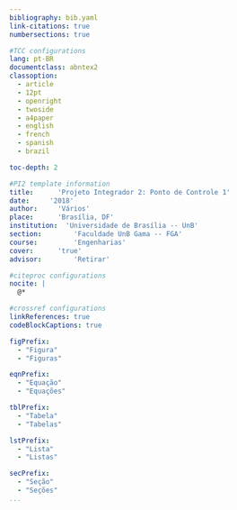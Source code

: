 ```yaml
---
bibliography: bib.yaml
link-citations: true
numbersections: true

#TCC configurations
lang: pt-BR
documentclass: abntex2 
classoption:
  - article
  - 12pt
  - openright
  - twoside
  - a4paper
  - english
  - french
  - spanish
  - brazil

toc-depth: 2

#PI2 template information
title:      'Projeto Integrador 2: Ponto de Controle 1'
date:     '2018'
author:     'Vários'
place:      'Brasília, DF'
institution:  'Universidade de Brasília -- UnB'
section:        'Faculdade UnB Gama -- FGA'
course:         'Engenharias'
cover:      'true'
advisor:        'Retirar'

#citeproc configurations
nocite: |
  @*

#crossref configurations
linkReferences: true
codeBlockCaptions: true

figPrefix:
  - "Figura"
  - "Figuras"

eqnPrefix:
  - "Equação"
  - "Equações"

tblPrefix:
  - "Tabela"
  - "Tabelas"

lstPrefix:
  - "Lista"
  - "Listas"

secPrefix:
  - "Seção"
  - "Seções"
...
```

